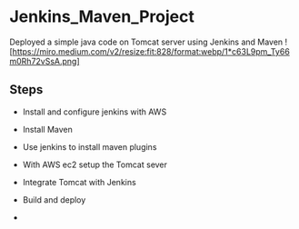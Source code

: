 # Jenkins_Maven_Project
Deployed a simple java code on Tomcat server using Jenkins and Maven
 ![https://miro.medium.com/v2/resize:fit:828/format:webp/1*c63L9pm_Ty66m0Rh72vSsA.png]

## Steps
- Install and configure jenkins with AWS
- Install Maven
- Use jenkins to install maven plugins
- With AWS ec2 setup the Tomcat sever
- Integrate Tomcat with Jenkins
- Build and deploy

- 
